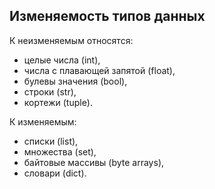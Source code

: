 ## Изменяемость типов данных
К неизменяемым относятся: 
* целые числа (int), 
* числа с плавающей запятой (float), 
* булевы значения (bool), 
* строки (str), 
* кортежи (tuple). 

К изменяемым: 
* списки (list), 
* множества (set), 
* байтовые массивы (byte arrays),
* словари (dict).
